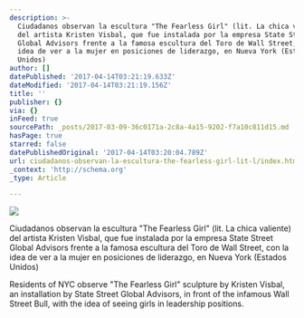 ```yaml
---
description: >-
  Ciudadanos observan la escultura "The Fearless Girl" (lit. La chica valiente)
  del artista Kristen Visbal, que fue instalada por la empresa State Street
  Global Advisors frente a la famosa escultura del Toro de Wall Street, con la
  idea de ver a la mujer en posiciones de liderazgo, en Nueva York (Estados
  Unidos)
author: []
datePublished: '2017-04-14T03:21:19.633Z'
dateModified: '2017-04-14T03:21:19.156Z'
title: ''
publisher: {}
via: {}
inFeed: true
sourcePath: _posts/2017-03-09-36c0171a-2c8a-4a15-9202-f7a10c811d15.md
hasPage: true
starred: false
datePublishedOriginal: '2017-04-14T03:20:04.789Z'
url: ciudadanos-observan-la-escultura-the-fearless-girl-lit-l/index.html
_context: 'http://schema.org'
_type: Article

---
```

![](https://the-grid-user-content.s3-us-west-2.amazonaws.com/75f73a5c-f09e-4475-8127-5364ae4e0a7d.jpg)

Ciudadanos observan la escultura "The Fearless Girl" (lit. La chica valiente) del artista Kristen Visbal, que fue instalada por la empresa State Street Global Advisors frente a la famosa escultura del Toro de Wall Street, con la idea de ver a la mujer en posiciones de liderazgo, en Nueva York (Estados Unidos)

Residents of NYC observe "The Fearless Girl" sculpture by Kristen Visbal, an installation by State Street Global Advisors, in front of the infamous Wall Street Bull, with the idea of seeing girls in leadership positions.
